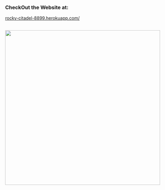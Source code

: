 ### CheckOut the Website at: 

[rocky-citadel-8899.herokuapp.com/](http://rocky-citadel-8899.herokuapp.com/)
<br>
<br>


<img src="https://raw.githubusercontent.com/Ramish9000/Because-Simon-Says/master/Images/Website_1.png" width="500">
